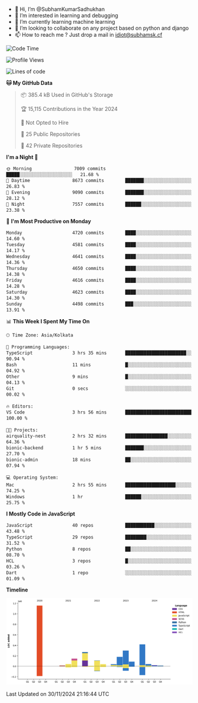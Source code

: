 - 👋 Hi, I’m @SubhamKumarSadhukhan
- 👀 I’m interested in learning and debugging
- 🌱 I’m currently learning machine learning
- 💞️ I’m looking to collaborate on any project based on python and django
- 📫 How to reach me ?
      Just drop a mail in idiot@subhamsk.cf

<!---
SubhamKumarSadhukhan/SubhamKumarSadhukhan is a ✨ special ✨ repository because its `README.md` (this file) appears on your GitHub profile.
You can click the Preview link to take a look at your changes.
--->


<!--START_SECTION:waka-->
![Code Time](http://img.shields.io/badge/Code%20Time-2%2C651%20hrs%2048%20mins-blue)

![Profile Views](http://img.shields.io/badge/Profile%20Views-1-blue)

![Lines of code](https://img.shields.io/badge/From%20Hello%20World%20I%27ve%20Written-2.9%20million%20lines%20of%20code-blue)

**🐱 My GitHub Data** 

> 📦 385.4 kB Used in GitHub's Storage 
 > 
> 🏆 15,115 Contributions in the Year 2024
 > 
> 🚫 Not Opted to Hire
 > 
> 📜 25 Public Repositories 
 > 
> 🔑 42 Private Repositories 
 > 
**I'm a Night 🦉** 

```text
🌞 Morning                7009 commits        █████░░░░░░░░░░░░░░░░░░░░   21.68 % 
🌆 Daytime                8673 commits        ███████░░░░░░░░░░░░░░░░░░   26.83 % 
🌃 Evening                9090 commits        ███████░░░░░░░░░░░░░░░░░░   28.12 % 
🌙 Night                  7557 commits        ██████░░░░░░░░░░░░░░░░░░░   23.38 % 
```
📅 **I'm Most Productive on Monday** 

```text
Monday                   4720 commits        ████░░░░░░░░░░░░░░░░░░░░░   14.60 % 
Tuesday                  4581 commits        ████░░░░░░░░░░░░░░░░░░░░░   14.17 % 
Wednesday                4641 commits        ████░░░░░░░░░░░░░░░░░░░░░   14.36 % 
Thursday                 4650 commits        ████░░░░░░░░░░░░░░░░░░░░░   14.38 % 
Friday                   4616 commits        ████░░░░░░░░░░░░░░░░░░░░░   14.28 % 
Saturday                 4623 commits        ████░░░░░░░░░░░░░░░░░░░░░   14.30 % 
Sunday                   4498 commits        ███░░░░░░░░░░░░░░░░░░░░░░   13.91 % 
```


📊 **This Week I Spent My Time On** 

```text
🕑︎ Time Zone: Asia/Kolkata

💬 Programming Languages: 
TypeScript               3 hrs 35 mins       ███████████████████████░░   90.94 % 
Bash                     11 mins             █░░░░░░░░░░░░░░░░░░░░░░░░   04.92 % 
Other                    9 mins              █░░░░░░░░░░░░░░░░░░░░░░░░   04.13 % 
Git                      0 secs              ░░░░░░░░░░░░░░░░░░░░░░░░░   00.02 % 

🔥 Editors: 
VS Code                  3 hrs 56 mins       █████████████████████████   100.00 % 

🐱‍💻 Projects: 
airquality-nest          2 hrs 32 mins       ████████████████░░░░░░░░░   64.36 % 
bionic-backend           1 hr 5 mins         ███████░░░░░░░░░░░░░░░░░░   27.70 % 
bionic-admin             18 mins             ██░░░░░░░░░░░░░░░░░░░░░░░   07.94 % 

💻 Operating System: 
Mac                      2 hrs 55 mins       ███████████████████░░░░░░   74.25 % 
Windows                  1 hr                ██████░░░░░░░░░░░░░░░░░░░   25.75 % 
```

**I Mostly Code in JavaScript** 

```text
JavaScript               40 repos            ███████████░░░░░░░░░░░░░░   43.48 % 
TypeScript               29 repos            ████████░░░░░░░░░░░░░░░░░   31.52 % 
Python                   8 repos             ██░░░░░░░░░░░░░░░░░░░░░░░   08.70 % 
HCL                      3 repos             █░░░░░░░░░░░░░░░░░░░░░░░░   03.26 % 
Dart                     1 repo              ░░░░░░░░░░░░░░░░░░░░░░░░░   01.09 % 
```



**Timeline**

![Lines of Code chart](https://raw.githubusercontent.com/SubhamKumarSadhukhan/SubhamKumarSadhukhan/main/assets/bar_graph.png)


 Last Updated on 30/11/2024 21:16:44 UTC
<!--END_SECTION:waka-->
